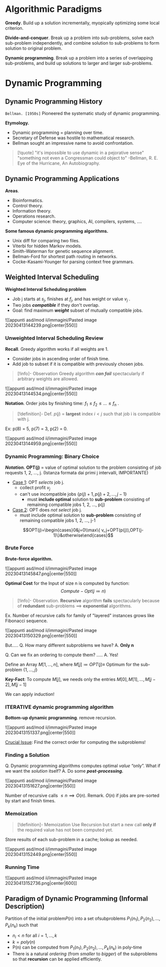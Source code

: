 
# Algorithmic Paradigms

**Greedy**. Build up a solution incrementally, myopically optimizing some local criterion.

**Divide-and-conquer**. Break up a problem into sub-problems, solve each sub-problem independently, and combine solution to sub-problems to form solution to original problem.

**Dynamic programming**. Break up a problem into a series of overlapping sub-problems, and build up solutions to larger and larger sub-problems.

# Dynamic Programming

## Dynamic Programming History

`Bellman. [1950s]`  Pioneered the systematic study of dynamic programming.

**Etymology.**
- Dynamic programming = planning over time.
- Secretary of Defense was hostile to mathematical research.
- Bellman sought an impressive name to avoid confrontation.

>[!quote]
>"it's impossible to use dynamic in a pejorative sense"
>"something not even a Congressman could object to"
>\-Bellman, R. E. Eye of the Hurricane, An Autobiography.

## Dynamic Programming Applications

**Areas**.
- Bioinformatics.
- Control theory.
- Information theory.
- Operations research.
- Computer science: theory, graphics, AI, compilers, systems, ….

**Some famous dynamic programming algorithms.**
- Unix diff for comparing two files.
- Viterbi for hidden Markov models.
- Smith-Waterman for genetic sequence alignment.
- Bellman-Ford for shortest path routing in networks.
- Cocke-Kasami-Younger for parsing context free grammars.

## Weighted Interval Scheduling

**Weighted Interval Scheduling problem**

- Job j starts at $s_j$, finishes at $f_j$, and has weight or value $v_j$ .
- Two jobs _**compatible**_ if they don't overlap.
- Goal: find maximum _**weight**_ subset of mutually compatible jobs.

![[appunti asd/mod ii/immagini/Pasted image 20230413144239.png|center|550]]


### Unweighted Interval Scheduling Review

**Recall**. Greedy algorithm works if all weights are 1.
- Consider jobs in ascending order of finish time.
- Add job to subset if it is compatible with previously chosen jobs.

>[!info]- Observation
>Greedy algorithm _**can fail**_ spectacularly if arbitrary weights are allowed.

![[appunti asd/mod ii/immagini/Pasted image 20230413144534.png|center|550]]


**Notation**. Order jobs by finishing time: $f_1 \leq f_2 \leq\dots\leq f_n$ . 

>[!definition]- Def. 
>$p(j)$ = **largest** index $i < j$ such that job i is compatible with j.

Ex: p(8) = 5, p(7) = 3, p(2) = 0.

![[appunti asd/mod ii/immagini/Pasted image 20230413144959.png|center|550]]

### Dynamic Programming: Binary Choice

**_Notation._** 
**OPT(j)** = value of optimal solution to the problem consisting of job requests 1, 2, ..., j. (Istanza formata dai primi j intervalli, IMPORTANTE)

- <u>Case 1</u>: OPT _selects_ job j.
	- collect profit $v_j$
	- can't use incompatible jobs $\{ p(j) + 1, p(j) + 2, \dots, j - 1 \}$
		- must **include optimal** solution to **sub-problem** consisting of remaining compatible jobs 1, 2, ..., p(j)
- <u>Case 2</u>: OPT does _not select_ job j.
	- must include optimal solution to **sub-problem** consisting of remaining compatible jobs 1, 2, ..., j-1

$$OPT(j)=\begin{cases}0&j=0\\max\{ v_j+OPT(p(j)),OPT(j-1)\}&otherwise\end{cases}$$

### Brute Force

**Brute-force algorithm.**

![[appunti asd/mod ii/immagini/Pasted image 20230413145847.png|center|550]]

**Optimal Cost** for the Input of size n is computed by function:
$$Compute-Opt(j\coloneqq n)$$

>[!info]- Observation. 
>**Recursive** algorithm **fails** spectacularly because of **redundant** sub-problems $\implies$ **exponential** algorithms.
  
Ex. Number of recursive calls for family of "layered" instances grows like Fibonacci sequence.

![[appunti asd/mod ii/immagini/Pasted image 20230413150329.png|center|550]]


But…..
Q. How many different subproblems we have?
A. **Only n**

Q. Can we fix an ordering to compute them? …..
A. Yes!

Define an Array $M[1,\dots,n]$, where
$M[j] \coloneqq OPT(j) \equiv$ Optimum for the sub-problem $\{1,\dots,j\}$

**Key-Fact**: To compute $M[j]$, we needs only the entries $M[0], M[1], \dots, M[j-2], M[j-1]$

We can apply induction!

### ITERATIVE dynamic programming algorithm

**Bottom-up dynamic programming**. remove recursion.

![[appunti asd/mod ii/immagini/Pasted image 20230413151337.png|center|550]]

<u>Crucial Issue</u>: Find the correct order for computing the subproblems!

### Finding a Solution

Q. Dynamic programming algorithms computes optimal _value_ “only”. What if we want the _solution_ itself?
A. Do some **_post-processing._**

![[appunti asd/mod ii/immagini/Pasted image 20230413151627.png|center|550]]

Number of recursive calls $\leq n\implies O(n)$.
Remark. $O(n)$ if jobs are pre-sorted by start and finish times.

### Memoization

>[!definition]- Memoization
> Use Recursion but start a new call **only if** the required value has not been computed yet.

Store results of each sub-problem in a cache; lookup as needed.

![[appunti asd/mod ii/immagini/Pasted image 20230413152449.png|center|550]]


### Running Time

![[appunti asd/mod ii/immagini/Pasted image 20230413152736.png|center|600]]


## Paradigm of Dynamic Programming (Informal Description)

Partition of the initial problem$P(n)$ into a set ofsubproblems $P_1(n_1), P_2(n_2),\dots, P_k(n_k)$ such that
- $n_i \lt n$ for all $i=1,\dots,k$
- $k = poly(n)$
- P(n) can be computed from $P_1(n_1), P_2(n_2),\dots, P_k(n_k)$ in poly-time
- There is a natural _ordering_ (from _smaller_ to _bigger_) of the subproblems so that **recursion** can be applied efficiently.


